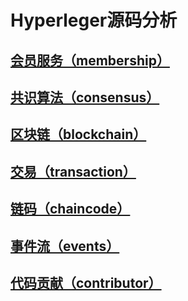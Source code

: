 # Hyperleger源码分析

## [会员服务（membership）](membership.md)

## [共识算法（consensus）](consensus.md)

## [区块链（blockchain）](./blockchain.md)

## [交易（transaction）](transaction.md)

## [链码（chaincode）](chaincode.md)

## [事件流（events）](events.md)

## [代码贡献（contributor）](contributor.md)

